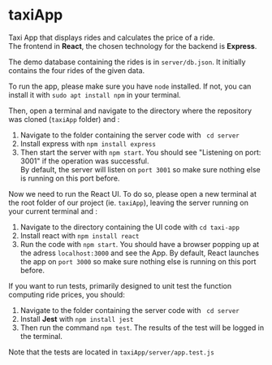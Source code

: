 # taxiApp
Taxi App that displays rides and calculates the price of a ride.  <br />
The frontend in **React**, the chosen technology for the backend is **Express**.

The demo database containing the rides is in `server/db.json`. It initially contains the four rides of the given data.

To run the app, please make sure you have `node` installed. If not, you can install it with `sudo apt install npm` in your terminal.<br />

Then, open a terminal and navigate to the directory where the repository was cloned (`taxiApp` folder) and :
1. Navigate to the folder containing the server code with ` cd server` 
2. Install express with `npm install express`
3. Then start the server with `npm start`. You should see "Listening on port: 3001" if the operation was successful. <br/>
By default, the server will listen on `port 3001` so make sure nothing else is running on this port before.

Now we need to run the React UI. To do so, please open a new terminal at the root folder of our project (ie. `taxiApp`), leaving the server running on your current terminal and :
1. Navigate to the directory containing the UI code with `cd taxi-app`
2. Install react with `npm install react`
3. Run the code with `npm start`. You should have a browser popping up at the adress `localhost:3000` and see the App.
By default, React launches the app on `port 3000` so make sure nothing else is running on this port before.

If you want to run tests, primarily designed to unit test the function computing ride prices, you should:
1. Navigate to the folder containing the server code with ` cd server` 
2. Install **Jest** with `npm install jest`
3. Then run the command `npm test`. The results of the test will be logged in the terminal.

Note that the tests are located in `taxiApp/server/app.test.js`
